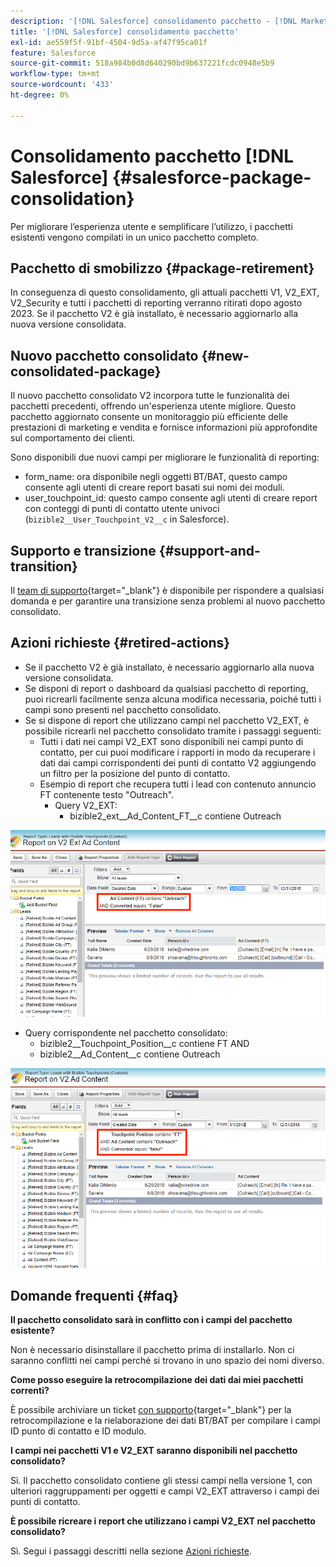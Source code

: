 ```yaml
---
description: '[!DNL Salesforce] consolidamento pacchetto - [!DNL Marketo Measure]'
title: '[!DNL Salesforce] consolidamento pacchetto'
exl-id: ae559f5f-91bf-4504-9d5a-af47f95ca01f
feature: Salesforce
source-git-commit: 518a984b0d8d640290bd9b637221fcdc0948e5b9
workflow-type: tm+mt
source-wordcount: '433'
ht-degree: 0%

---
```


# Consolidamento pacchetto [!DNL Salesforce] {#salesforce-package-consolidation}

Per migliorare l’esperienza utente e semplificare l’utilizzo, i pacchetti esistenti vengono compilati in un unico pacchetto completo.

## Pacchetto di smobilizzo {#package-retirement}

In conseguenza di questo consolidamento, gli attuali pacchetti V1, V2_EXT, V2_Security e tutti i pacchetti di reporting verranno ritirati dopo agosto 2023. Se il pacchetto V2 è già installato, è necessario aggiornarlo alla nuova versione consolidata.

## Nuovo pacchetto consolidato {#new-consolidated-package}

Il nuovo pacchetto consolidato V2 incorpora tutte le funzionalità dei pacchetti precedenti, offrendo un&#39;esperienza utente migliore. Questo pacchetto aggiornato consente un monitoraggio più efficiente delle prestazioni di marketing e vendita e fornisce informazioni più approfondite sul comportamento dei clienti.

Sono disponibili due nuovi campi per migliorare le funzionalità di reporting:

* form_name: ora disponibile negli oggetti BT/BAT, questo campo consente agli utenti di creare report basati sui nomi dei moduli.
* user_touchpoint_id: questo campo consente agli utenti di creare report con conteggi di punti di contatto utente univoci (`bizible2__User_Touchpoint_V2__c` in Salesforce).

## Supporto e transizione {#support-and-transition}

Il [team di supporto](https://nation.marketo.com/t5/support/ct-p/Support){target="_blank"} è disponibile per rispondere a qualsiasi domanda e per garantire una transizione senza problemi al nuovo pacchetto consolidato.

## Azioni richieste {#retired-actions}

* Se il pacchetto V2 è già installato, è necessario aggiornarlo alla nuova versione consolidata.
* Se disponi di report o dashboard da qualsiasi pacchetto di reporting, puoi ricrearli facilmente senza alcuna modifica necessaria, poiché tutti i campi sono presenti nel pacchetto consolidato.
* Se si dispone di report che utilizzano campi nel pacchetto V2_EXT, è possibile ricrearli nel pacchetto consolidato tramite i passaggi seguenti:
   * Tutti i dati nei campi V2_EXT sono disponibili nei campi punto di contatto, per cui puoi modificare i rapporti in modo da recuperare i dati dai campi corrispondenti dei punti di contatto V2 aggiungendo un filtro per la posizione del punto di contatto.
   * Esempio di report che recupera tutti i lead con contenuto annuncio FT contenente testo &quot;Outreach&quot;.
      * Query V2_EXT:
         * bizible2_ext__Ad_Content_FT__c contiene Outreach

![](assets/package-consolidation-1.png)

* Query corrispondente nel pacchetto consolidato:
   * bizible2__Touchpoint_Position__c contiene FT AND
   * bizible2__Ad_Content__c contiene Outreach

![](assets/salesforce-package-consolidation-2.png)

## Domande frequenti {#faq}

**Il pacchetto consolidato sarà in conflitto con i campi del pacchetto esistente?**

Non è necessario disinstallare il pacchetto prima di installarlo. Non ci saranno conflitti nei campi perché si trovano in uno spazio dei nomi diverso.

**Come posso eseguire la retrocompilazione dei dati dai miei pacchetti correnti?**

È possibile archiviare un ticket [con supporto](https://nation.marketo.com/t5/support/ct-p/Support){target="_blank"} per la retrocompilazione e la rielaborazione dei dati BT/BAT per compilare i campi ID punto di contatto e ID modulo.

**I campi nei pacchetti V1 e V2_EXT saranno disponibili nel pacchetto consolidato?**

Sì. Il pacchetto consolidato contiene gli stessi campi nella versione 1, con ulteriori raggruppamenti per oggetti e campi V2_EXT attraverso i campi dei punti di contatto.

**È possibile ricreare i report che utilizzano i campi V2_EXT nel pacchetto consolidato?**

Sì. Segui i passaggi descritti nella sezione [Azioni richieste](#retired-actions).

